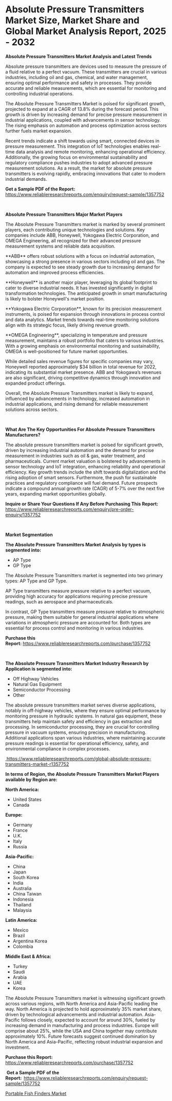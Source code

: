 <p><h1>Absolute Pressure Transmitters Market Size, Market Share and Global Market Analysis Report, 2025 - 2032</h1></p><p><strong>Absolute Pressure Transmitters Market Analysis and Latest Trends</strong></p>
<p><p>Absolute pressure transmitters are devices used to measure the pressure of a fluid relative to a perfect vacuum. These transmitters are crucial in various industries, including oil and gas, chemical, and water management, ensuring optimal performance and safety in processes. They provide accurate and reliable measurements, which are essential for monitoring and controlling industrial operations.</p><p>The Absolute Pressure Transmitters Market is poised for significant growth, projected to expand at a CAGR of 13.8% during the forecast period. This growth is driven by increasing demand for precise pressure measurement in industrial applications, coupled with advancements in sensor technology. The rising emphasis on automation and process optimization across sectors further fuels market expansion.</p><p>Recent trends indicate a shift towards using smart, connected devices in pressure measurement. This integration of IoT technologies enables real-time data analysis and remote monitoring, enhancing operational efficiency. Additionally, the growing focus on environmental sustainability and regulatory compliance pushes industries to adopt advanced pressure measurement solutions. As a result, the market for absolute pressure transmitters is evolving rapidly, embracing innovations that cater to modern industrial demands.</p></p>
<p><strong>Get a Sample PDF of the Report:&nbsp;</strong> <a href="https://www.reliableresearchreports.com/enquiry/request-sample/1357752?utm_campaign=2743&utm_medium=2&utm_source=Github&utm_content=ia&utm_term=08042025&utm_id=absolute-pressure-transmitters">https://www.reliableresearchreports.com/enquiry/request-sample/1357752</a></p>
<p>&nbsp;</p>
<p><strong>Absolute Pressure Transmitters Major Market Players</strong></p>
<p><p>The Absolute Pressure Transmitters market is marked by several prominent players, each contributing unique technologies and solutions. Key companies include ABB, Honeywell, Yokogawa Electric Corporation, and OMEGA Engineering, all recognized for their advanced pressure measurement systems and reliable data acquisition.</p><p>**ABB** offers robust solutions with a focus on industrial automation, showcasing a strong presence in various sectors including oil and gas. The company is expected to see steady growth due to increasing demand for automation and improved process efficiencies.</p><p>**Honeywell** is another major player, leveraging its global footprint to cater to diverse industrial needs. It has invested significantly in digital transformation technologies. The anticipated growth in smart manufacturing is likely to bolster Honeywell's market position.</p><p>**Yokogawa Electric Corporation**, known for its precision measurement instruments, is poised for expansion through innovations in process control and data analytics. Market trends towards real-time monitoring solutions align with its strategic focus, likely driving revenue growth.</p><p>**OMEGA Engineering**, specializing in temperature and pressure measurement, maintains a robust portfolio that caters to various industries. With a growing emphasis on environmental monitoring and sustainability, OMEGA is well-positioned for future market opportunities.</p><p>While detailed sales revenue figures for specific companies may vary, Honeywell reported approximately $34 billion in total revenue for 2022, indicating its substantial market presence. ABB and Yokogawa’s revenues are also significant, driving competitive dynamics through innovation and expanded product offerings.</p><p>Overall, the Absolute Pressure Transmitters market is likely to expand, influenced by advancements in technology, increased automation in industrial applications, and rising demand for reliable measurement solutions across sectors.</p></p>
<p>&nbsp;</p>
<p><strong>What Are The Key Opportunities For Absolute Pressure Transmitters Manufacturers?</strong></p>
<p><p>The absolute pressure transmitters market is poised for significant growth, driven by increasing industrial automation and the demand for precise measurement in industries such as oil & gas, water treatment, and pharmaceuticals. Current market valuation is bolstered by advancements in sensor technology and IoT integration, enhancing reliability and operational efficiency. Key growth trends include the shift towards digitalization and the rising adoption of smart sensors. Furthermore, the push for sustainable practices and regulatory compliance will fuel demand. Future prospects indicate a compound annual growth rate (CAGR) of 5-7% over the next five years, expanding market opportunities globally.</p></p>
<p><strong>Inquire or Share Your Questions If Any Before Purchasing This Report:</strong> <a href="https://www.reliableresearchreports.com/enquiry/pre-order-enquiry/1357752?utm_campaign=2743&utm_medium=2&utm_source=Github&utm_content=ia&utm_term=08042025&utm_id=absolute-pressure-transmitters">https://www.reliableresearchreports.com/enquiry/pre-order-enquiry/1357752</a></p>
<p>&nbsp;</p>
<p><strong>Market Segmentation</strong></p>
<p><strong>The Absolute Pressure Transmitters Market Analysis by types is segmented into:</strong></p>
<p><ul><li>AP Type</li><li>GP Type</li></ul></p>
<p><p>The Absolute Pressure Transmitters market is segmented into two primary types: AP Type and GP Type. </p><p>AP Type transmitters measure pressure relative to a perfect vacuum, providing high accuracy for applications requiring precise pressure readings, such as aerospace and pharmaceuticals. </p><p>In contrast, GP Type transmitters measure pressure relative to atmospheric pressure, making them suitable for general industrial applications where variations in atmospheric pressure are accounted for. Both types are essential for process control and monitoring in various industries.</p></p>
<p><strong>Purchase this Report:&nbsp;</strong><a href="https://www.reliableresearchreports.com/purchase/1357752?utm_campaign=2743&utm_medium=2&utm_source=Github&utm_content=ia&utm_term=08042025&utm_id=absolute-pressure-transmitters">https://www.reliableresearchreports.com/purchase/1357752</a></p>
<p>&nbsp;</p>
<p><strong>The Absolute Pressure Transmitters Market Industry Research by Application is segmented into:</strong></p>
<p><ul><li>Off Highway Vehicles</li><li>Natural Gas Equipment</li><li>Semiconductor Processing</li><li>Other</li></ul></p>
<p><p>The absolute pressure transmitters market serves diverse applications, notably in off-highway vehicles, where they ensure optimal performance by monitoring pressure in hydraulic systems. In natural gas equipment, these transmitters help maintain safety and efficiency in gas extraction and processing. In semiconductor processing, they are crucial for controlling pressure in vacuum systems, ensuring precision in manufacturing. Additional applications span various industries, where maintaining accurate pressure readings is essential for operational efficiency, safety, and environmental compliance in complex processes.</p></p>
<p><a href="https://www.reliableresearchreports.com/global-absolute-pressure-transmitters-market-r1357752?utm_campaign=2743&utm_medium=2&utm_source=Github&utm_content=ia&utm_term=08042025&utm_id=absolute-pressure-transmitters">&nbsp;https://www.reliableresearchreports.com/global-absolute-pressure-transmitters-market-r1357752</a></p>
<p><strong>In terms of Region, the Absolute Pressure Transmitters Market Players available by Region are:</strong></p>
<p>
    <p> <strong> North America: </strong>
        <ul>
            <li>United States</li>
            <li>Canada</li>
        </ul>
        </p> 
    <p> <strong> Europe: </strong>
        <ul>
            <li>Germany</li>
            <li>France</li>
            <li>U.K.</li>
            <li>Italy</li>
            <li>Russia</li>
        </ul>
        </p> 
    <p> <strong> Asia-Pacific: </strong>
        <ul>
            <li>China</li>
            <li>Japan</li>
            <li>South Korea</li>
            <li>India</li>
            <li>Australia</li>
            <li>China Taiwan</li>
            <li>Indonesia</li>
            <li>Thailand</li>
            <li>Malaysia</li>
        </ul>
        </p> 
    <p> <strong> Latin America: </strong>
        <ul>
            <li>Mexico</li>
            <li>Brazil</li>
            <li>Argentina Korea</li>
            <li>Colombia</li>
        </ul>
        </p> 
    <p> <strong> Middle East & Africa: </strong>
        <ul>
            <li>Turkey</li>
            <li>Saudi</li>
            <li>Arabia</li>
            <li>UAE</li>
            <li>Korea</li>
        </ul>
    </p>
    </p>
<p><p>The Absolute Pressure Transmitters market is witnessing significant growth across various regions, with North America and Asia-Pacific leading the way. North America is projected to hold approximately 35% market share, driven by technological advancements and industrial automation. Asia-Pacific follows closely, expected to account for around 30%, fueled by increasing demand in manufacturing and process industries. Europe will comprise about 25%, while the USA and China together may contribute approximately 10%. Future forecasts suggest continued domination by North America and Asia-Pacific, reflecting robust industrial expansion and investment.</p></p>
<p><strong>Purchase this Report: </strong><a href="https://www.reliableresearchreports.com/purchase/1357752?utm_campaign=2743&utm_medium=2&utm_source=Github&utm_content=ia&utm_term=08042025&utm_id=absolute-pressure-transmitters">https://www.reliableresearchreports.com/purchase/1357752</a></p>
<p>&nbsp;<strong>Get a Sample PDF of the Report:&nbsp;&nbsp;</strong><a href="https://www.reliableresearchreports.com/enquiry/request-sample/1357752?utm_campaign=2743&utm_medium=2&utm_source=Github&utm_content=ia&utm_term=08042025&utm_id=absolute-pressure-transmitters">https://www.reliableresearchreports.com/enquiry/request-sample/1357752</a></p>
<p><strong></strong></p>
<p><p><a href="https://github.com/vilehoaguy/Market-Research-Report-List-1/blob/main/portable-fish-finders-market.md?utm_campaign=2743&utm_medium=2&utm_source=Github&utm_content=ia&utm_term=08042025&utm_id=absolute-pressure-transmitters">Portable Fish Finders Market</a></p></p>